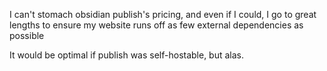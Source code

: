 I can't stomach obsidian publish's pricing, and even if I could, I go to great lengths to ensure my website runs off as few external dependencies as possible

It would be optimal if publish was self-hostable, but alas.